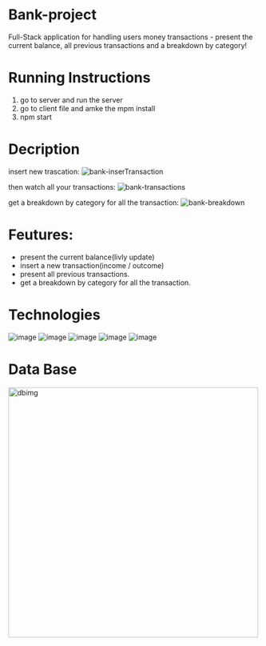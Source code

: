# Bank-project

 Full-Stack application for handling users money transactions - present the current balance, all previous transactions and a breakdown by category!

# Running Instructions
1. go to server and run the server
2. go to client file and amke the mpm install
3. npm start


# Decription
insert new trascation:
![bank-inserTransaction](https://user-images.githubusercontent.com/70105078/203824700-2d00a107-c2bd-4436-892b-af6ed12282a8.png)

then watch all your transactions:
![bank-transactions](https://user-images.githubusercontent.com/70105078/203824781-aac3431f-829c-49c7-ab25-a9aec8ab192f.png)

get a breakdown by category for all the transaction:
![bank-breakdown](https://user-images.githubusercontent.com/70105078/203824829-a141d201-aebe-4395-8682-847afc63da12.png)

# Feutures:
- present the current balance(livly update)
- insert a new transaction(income / outcome)
- present all previous transactions.
- get a breakdown by category for all the transaction.


# Technologies
![image](https://user-images.githubusercontent.com/70105078/201467752-6abce208-9681-4029-8757-5e7b849c8cd7.png)
![image](https://user-images.githubusercontent.com/70105078/201467773-36247067-2e4a-48bf-ad45-b5089a8c7c46.png)
![image](https://user-images.githubusercontent.com/70105078/201467796-8d87363e-3c9e-48d0-b69e-11f93563a45c.png)
![image](https://user-images.githubusercontent.com/70105078/201467810-3414f503-7749-48db-b42d-c8cda3bfa6e1.png)
![image](https://user-images.githubusercontent.com/70105078/203828161-b33ecefd-bf13-4094-8ee1-0eee05431916.png)



# Data Base
<img width="500" alt="dbimg" src="https://user-images.githubusercontent.com/70105078/203827861-6d24970e-b087-46eb-8455-50110aad8f76.png">
